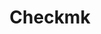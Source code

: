 ---
blog: https://checkmk.com/blog
codehost: https://github.com/Checkmk/checkmk
facebook: https://facebook.com/checkmk
linkedin: https://linkedin.com/company/checkmk
logohandle: checkmk
sort: checkmk
title: Checkmk
twitter: https://x.com/checkmk
website: https://checkmk.com/
wikipedia: https://en.wikipedia.org/wiki/Check_MK
youtube: https://youtube.com/checkmk-channel
---